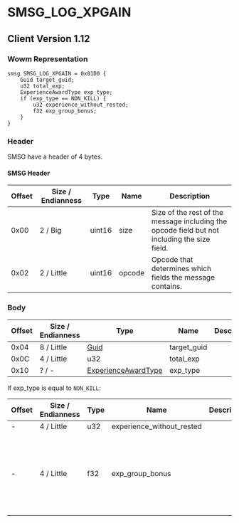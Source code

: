 # SMSG_LOG_XPGAIN

## Client Version 1.12

### Wowm Representation
```rust,ignore
smsg SMSG_LOG_XPGAIN = 0x01D0 {
    Guid target_guid;
    u32 total_exp;
    ExperienceAwardType exp_type;
    if (exp_type == NON_KILL) {
        u32 experience_without_rested;
        f32 exp_group_bonus;
    }
}
```
### Header

SMSG have a header of 4 bytes.

#### SMSG Header

| Offset | Size / Endianness | Type   | Name   | Description |
| ------ | ----------------- | ------ | ------ | ----------- |
| 0x00   | 2 / Big           | uint16 | size   | Size of the rest of the message including the opcode field but not including the size field.|
| 0x02   | 2 / Little        | uint16 | opcode | Opcode that determines which fields the message contains.|

### Body

| Offset | Size / Endianness | Type | Name | Description | Comment |
| ------ | ----------------- | ---- | ---- | ----------- | ------- |
| 0x04 | 8 / Little | [Guid](../spec/packed-guid.md) | target_guid |  |  |
| 0x0C | 4 / Little | u32 | total_exp |  |  |
| 0x10 | ? / - | [ExperienceAwardType](experienceawardtype.md) | exp_type |  |  |

If exp_type is equal to `NON_KILL`:

| Offset | Size / Endianness | Type | Name | Description | Comment |
| ------ | ----------------- | ---- | ---- | ----------- | ------- |
| - | 4 / Little | u32 | experience_without_rested |  |  |
| - | 4 / Little | f32 | exp_group_bonus |  | mangoszero sets to 1 and comments: 1 - none 0 - 100% group bonus output |

